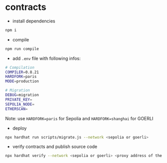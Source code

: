 # contracts

- install dependencies

```sh
npm i
```

- compile

```sh
npm run compile
```

- add `.env` file with following infos:

```sh
# Compilation
COMPILER=0.8.21
HARDFORK=paris
MODE=production

# Migration
DEBUG=migration
PRIVATE_KEY=
SEPOLIA_NODE=
ETHERSCAN=
```

Note: use `HARDFORK=paris` for Sepolia and `HARDFORK=shanghai` for GOERLI

- deploy

```sh
npx hardhat run scripts/migrate.js --network <sepolia or goerli>
```

- verify contracts and publish source code 

```sh
npx hardhat verify --network <sepolia or goerli> <proxy address of the smart contracts to be verified> <for all contracts except PermissionManager, address of the PermissionManager>
```
